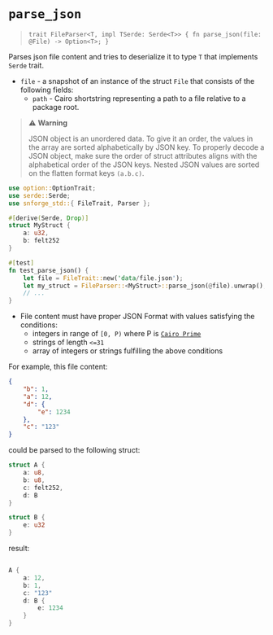 # `parse_json`


> `trait FileParser<T, impl TSerde: Serde<T>> {
>fn parse_json(file: @File) -> Option<T>;
> }`

Parses json file content and tries to deserialize it to type `T` that implements `Serde` trait.

- `file` - a snapshot of an instance of the struct `File` that consists of the following fields:
    - `path` - Cairo shortstring representing a path to a file relative to a package root.

> ⚠️ **Warning**
>
>  JSON object is an unordered data. To give it an order, the values in the array are sorted alphabetically by JSON key.
To properly decode a JSON object, make sure the order of struct attributes aligns with the alphabetical order of the JSON keys.
>Nested JSON values are sorted on the flatten format keys `(a.b.c)`.

```rust
use option::OptionTrait;
use serde::Serde;
use snforge_std::{ FileTrait, Parser };

#[derive(Serde, Drop)]
struct MyStruct {
    a: u32,
    b: felt252
}

#[test]
fn test_parse_json() {
    let file = FileTrait::new('data/file.json');
    let my_struct = FileParser::<MyStruct>::parse_json(@file).unwrap();
    // ...
}
```

- File content must have proper JSON Format with values satisfying the conditions:
    - integers in range of `[0, P)` where P is [`Cairo Prime`](https://book.cairo-lang.org/ch02-02-data-types.html?highlight=prime#felt-type)
    - strings of length `<=31`
    - array of integers or strings fulfilling the above conditions

For example, this file content:
```json
{
    "b": 1,
    "a": 12,
    "d": {
        "e": 1234
    },
    "c": "123"
}
```
could be parsed to the following struct:

```rust
struct A {
    a: u8,
    b: u8,
    c: felt252,
    d: B
}

struct B {
    e: u32
}
```

result:

```rust

A {
    a: 12,
    b: 1,
    c: "123"
    d: B {
        e: 1234
    }
}
```
